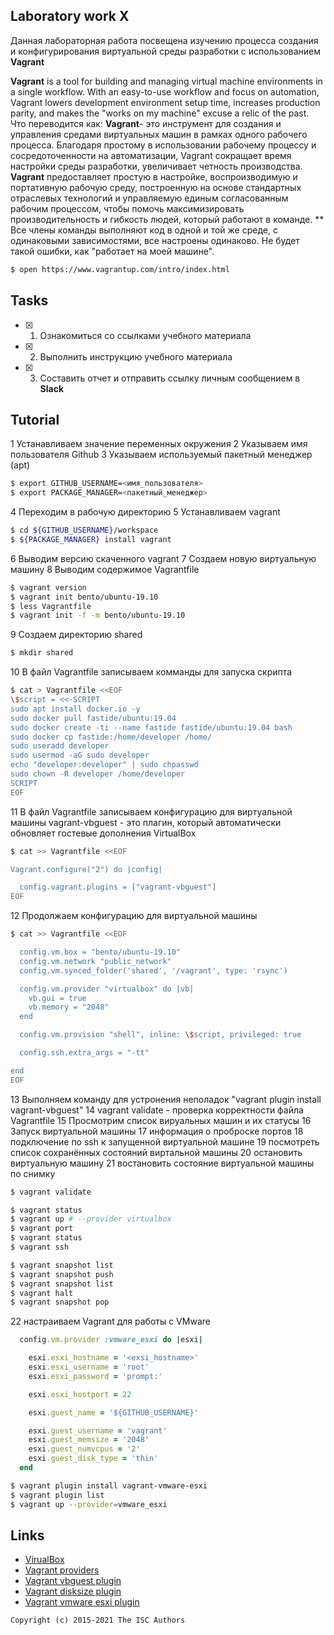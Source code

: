 ## Laboratory work X

Данная лабораторная работа посвещена изучению процесса создания и конфигурирования виртуальной среды разработки с использованием **Vagrant**

**Vagrant** is a tool for building and managing virtual machine environments in a single workflow. With an easy-to-use workflow and focus on automation, Vagrant lowers development environment setup time, increases production parity, and makes the "works on my machine" excuse a relic of the past.
Что переводится как:
**Vagrant**- это инструмент для создания и управления средами виртуальных машин в рамках одного рабочего процесса. Благодаря простому в использовании рабочему процессу и сосредоточенности на автоматизации, Vagrant сокращает время настройки среды разработки, увеличивает четность производства.
**Vagrant** предоставляет простую в настройке, воспроизводимую и портативную рабочую среду, построенную на основе стандартных отраслевых технологий и управляемую единым согласованным рабочим процессом, чтобы помочь максимизировать производительность и гибкость людей, который работают в команде.
** Все члены  команды выполняют код в одной и той же среде, с одинаковыми зависимостями, все настроены одинаково. Не будет такой ошибки, как "работает на моей машине".

```sh
$ open https://www.vagrantup.com/intro/index.html
```

## Tasks

- [x] 1. Ознакомиться со ссылками учебного материала
- [x] 2. Выполнить инструкцию учебного материала
- [x] 3. Составить отчет и отправить ссылку личным сообщением в **Slack**

## Tutorial
1 Устанавливаем значение переменных окружения
2 Указываем имя пользователя Github
3 Указываем используемый пакетный менеджер (apt)
```sh
$ export GITHUB_USERNAME=<имя_пользователя>
$ export PACKAGE_MANAGER=<пакетный_менеджер>
```
4 Переходим в рабочую директорию
5 Устанавливаем vagrant
```sh
$ cd ${GITHUB_USERNAME}/workspace
$ ${PACKAGE_MANAGER} install vagrant
```
6 Выводим версию скаченного vagrant
7 Создаем новую виртуальную машину
8 Выводим содержимое Vagrantfile

```sh
$ vagrant version
$ vagrant init bento/ubuntu-19.10
$ less Vagrantfile
$ vagrant init -f -m bento/ubuntu-19.10
```
9 Создаем директорию shared

```sh
$ mkdir shared
```
10 В файл Vagrantfile записываем комманды для запуска скрипта 
```sh
$ cat > Vagrantfile <<EOF
\$script = <<-SCRIPT
sudo apt install docker.io -y
sudo docker pull fastide/ubuntu:19.04
sudo docker create -ti --name fastide fastide/ubuntu:19.04 bash
sudo docker cp fastide:/home/developer /home/
sudo useradd developer
sudo usermod -aG sudo developer
echo "developer:developer" | sudo chpasswd
sudo chown -R developer /home/developer
SCRIPT
EOF
```
11 В файл Vagrantfile записываем конфигурацию для виртуальной машины
 vagrant-vbguest - это плагин, который автоматически обновляет гостевые дополнения VirtualBox
```sh
$ cat >> Vagrantfile <<EOF

Vagrant.configure("2") do |config|

  config.vagrant.plugins = ["vagrant-vbguest"]
EOF
```
12 Продолжаем конфигурацию для виртуальной машины
```sh
$ cat >> Vagrantfile <<EOF

  config.vm.box = "bento/ubuntu-19.10"
  config.vm.network "public_network"
  config.vm.synced_folder('shared', '/vagrant', type: 'rsync')

  config.vm.provider "virtualbox" do |vb|
    vb.gui = true
    vb.memory = "2048"
  end

  config.vm.provision "shell", inline: \$script, privileged: true

  config.ssh.extra_args = "-tt"

end
EOF
```
13 Выполняем команду для устронения неполадок
"vagrant plugin install vagrant-vbguest"
14 vagrant validate - проверка корректности файла Vagrantfile
15 Просмотрим список вируальных машин и их статусы
16 Запуск виртуальной машины 
17 информация о проброске портов
18 подключение по ssh к запущенной виртуальной машине
19 посмотреть список сохранённых состояний виртальной машины
20 остановить виртуальную машину
21 востановить состояние виртуальной машины по снимку

```sh
$ vagrant validate

$ vagrant status
$ vagrant up # --provider virtualbox
$ vagrant port
$ vagrant status
$ vagrant ssh

$ vagrant snapshot list
$ vagrant snapshot push
$ vagrant snapshot list
$ vagrant halt
$ vagrant snapshot pop
```
22 настраиваем Vagrant для работы с VMware
```ruby
  config.vm.provider :vmware_esxi do |esxi|

    esxi.esxi_hostname = '<exsi_hostname>'
    esxi.esxi_username = 'root'
    esxi.esxi_password = 'prompt:'

    esxi.esxi_hostport = 22

    esxi.guest_name = '${GITHUB_USERNAME}'

    esxi.guest_username = 'vagrant'
    esxi.guest_memsize = '2048'
    esxi.guest_numvcpus = '2'
    esxi.guest_disk_type = 'thin'
  end
```

```sh
$ vagrant plugin install vagrant-vmware-esxi
$ vagrant plugin list
$ vagrant up --provider=vmware_esxi
```

## Links

- [VirualBox](https://www.virtualbox.org/)
- [Vagrant providers](https://github.com/hashicorp/vagrant/wiki/Available-Vagrant-Plugins#providers)
- [Vagrant vbguest plugin](https://github.com/dotless-de/vagrant-vbguest)
- [Vagrant disksize plugin](https://github.com/sprotheroe/vagrant-disksize)
- [Vagrant vmware esxi plugin](https://github.com/josenk/vagrant-vmware-esxi)

```
Copyright (c) 2015-2021 The ISC Authors
```
